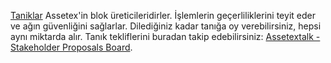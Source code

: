 [Taniklar](introduction/witness) Assetex'in blok üreticileridirler. İşlemlerin geçerliliklerini teyit eder ve ağın güvenliğini sağlarlar. Dilediğiniz kadar tanığa oy verebilirsiniz, hepsi aynı miktarda alır. Tanık tekliflerini buradan takip edebilirsiniz: [Assetextalk - Stakeholder Proposals Board](https://assetextalk.org/index.php/board,75.0.html).
